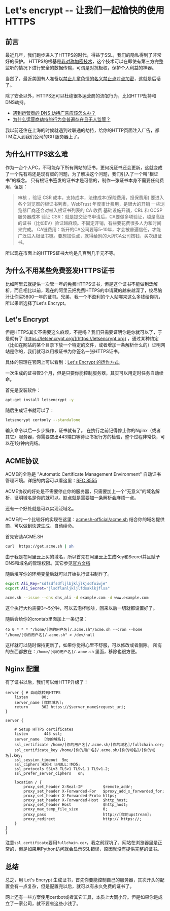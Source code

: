 # Let's encrypt -- 让我们一起愉快的使用HTTPS

## 前言

最近几年，我们跑步进入了HTTPS的时代，得益于SSL，我们的隐私得到了非常好的保护。 HTTPS的根基是[非对称加密技术](https://www.liaoxuefeng.com/wiki/1252599548343744/1304227873816610)，这个技术可以在即使有第三方完整监听的情况下进行安全的数据传输，可谓是对抗极权，保护个人利益的神器。

当然了，最近美国有人准备[以禁止儿童色情的名义禁止点对点加密](https://www.theguardian.com/technology/2020/mar/06/us-internet-bill-seen-as-opening-shot-against-end-to-end-encryption)，这就是后话了。

除了安全以外，HTTPS还可以杜绝很多运营商的流氓行为，比如HTTP劫持和DNS劫持。

* [遇到运营商的 DNS 劫持广告应该怎么办？](https://www.zhihu.com/question/20418863)
* [为什么运营商劫持的行为会普遍存在且无人监管？](https://www.zhihu.com/question/29340133)

我以前还住在上海的时候就遇到过联通的劫持，给你的HTTP页面注入广告，都TM注入到我们公司的GIT服务器上了。

## 为什么HTTPS这么难

作为一台个人PC，不可能存下所有网站的证书，更何况证书还会更新，这就变成了一个先有鸡还是现有蛋的问题，为了解决这个问题，我们引入了一个叫“根证书”的概念。 只有根证书签发的证书才是可信的，制作一张证书本身不需要任何费用，但是：

> 审核 ，验证 CSR 成本，支持成本，法律成本(保险费用，担保费用) 要进入各个浏览器的根证书列表，WebTrust 年度审计费用，是很大的开销 一些浏览器厂商还会对植入根证书列表的 CA 收费 基础设施开销，CRL 和 OCSP 服务器成本 验证 CSR：就是提交证书申请后，CA要做多项验证，越是高级的证书（比如EV）验证越麻烦。不固定开销，有些要花费很多人力和时间来完成。 CA链费用：新开的CA公司要等5-10年，才会被普遍信任，才能广泛进入根证书链。要想加快点，就得给别的大牌CA公司掏钱，买次级证书。

所以现在市面上的HTTPS证书大约是几百到几千元不等。

## 为什么不用某些免费签发HTTPS证书

比如阿里云就提供一次管一年的免费HTTPS证书，但是这个证书不能做到泛解析，而且相比以前，现在的阿里云把免费HTTPS的申请藏的越来越深了，绞尽脑汁让你买5800一年的证书。兄弟，我一个不盈利的个人站哪来这么多钱给你坑，所以果断选择了Let's Encrypt。

## Let's Encrypt

但是HTTPS其实不需要这么麻烦，不是吗？我们只需要证明你是你就可以了，于是就有了 [https://letsencrypt.org/](https://letsencrypt.org) ，通过某种约定（比如在网站的某个目录下放一个特定的文件，或者增加一条解析什么的）证明网站是你的，我们就可以用根证书为你签名一张HTTPS证书。

具体的原理在官网上可以看到：[Let's Encrypt 的运作方式](https://letsencrypt.org/zh-cn/how-it-works/)。

一次生成的证书管3个月，但是只要你能控制服务器，其实可以用定时任务自动续命。

首先是安装软件：

```bash
apt-get install letsencrypt -y
```

随后生成证书就可以了：

```bash
letsencrypt certonly --standalone
```

输入命令以后一步步操作，证书就有了。 在执行之前记得停止你的Nginx（或者其它）服务器，你需要空出443端口等待证书发行方的检验，整个过程非常快，可以在1分钟内完结。

## ACME协议

ACME的全称是 "Automatic Certificate Management Environment" 自动证书管理环境。详细的内容可以看这里：[RFC 8555](https://datatracker.ietf.org/doc/rfc8555/?include\_text=1)

ACME协议的好处是不需要停止你的服务器，只需要加上一个“无意义”的域名解析，证明域名是你的就可以。缺点就是需要加一条解析会麻烦一点。

还有一个好处就是可以实现泛域名。

ACME的一个比较好的实现在这里：[acmesh-official/acme.sh](https://github.com/acmesh-official/acme.sh) 结合你的域名提供商，可以做到快速生成，自动续命。

首先安装ACME.SH

```bash
curl  https://get.acme.sh | sh
```

由于我是在阿里云上买的域名，所以首先在阿里云上生成Key和Secret并且赋予DNS和域名的管理权限。其它参见[官方文档](https://github.com/acmesh-official/acme.sh/wiki/%E8%AF%B4%E6%98%8E)

随后填写你的环境变量后就可以开始执行证书制作了。

```bash
export Ali_Key="sdfsdfsdfljlbjkljlkjsdfoiwje"
export Ali_Secret="jlsdflanljkljlfdsaklkjflsa"

acme.sh --issue --dns dns_ali -d example.com -d www.example.com
```

这个执行大约需要3～5分钟，可以去泡杯咖啡，回来以后一切就都设置好了。

随后会给你的crontab里面加上一条记录：

```
45 0 * * * "/home/[你的用户名]/.acme.sh"/acme.sh --cron --home "/home/[你的用户名]/.acme.sh" > /dev/null
```

这样就可以随时保持更新了，如果你觉得心里不舒服，可以修改或者删除。 所有的东西都放在：`/home/[你的用户名]/.acme.sh` 里面，移除也很方便。

## Nginx 配置

有了证书以后，我们可以给HTTP升级了！

```
server { # 自动跳转到HTTPS
    listen      80;
    server_name [你的域名];
    return      302 https://$server_name$request_uri;
}

server {

    # Setup HTTPS certificates
    listen       443 ssl;
    server_name  [你的域名];
    ssl_certificate /home/[你的用户名]/.acme.sh/[你的域名]/fullchain.cer;
    ssl_certificate_key /home/[你的用户名]/.acme.sh/[你的域名]/[你的域名].key;
    ssl_session_timeout  5m;
    ssl_ciphers HIGH:!aNULL:!MD5;
    ssl_protocols SSLv3 TLSv1 TLSv1.1 TLSv1.2;
    ssl_prefer_server_ciphers   on;

    location / {
        proxy_set_header X-Real-IP         $remote_addr;
        proxy_set_header X-Forwarded-For   $proxy_add_x_forwarded_for;
        proxy_set_header X-Forwarded-Proto https;
        proxy_set_header X-Forwarded-Host  $http_host;
        proxy_set_header Host              $http_host;
        proxy_max_temp_file_size           0;
        proxy_pass                         http://[你的upstream];
        proxy_redirect                     http:// https://;
    }
}
}
```

注意`ssl_certificate`要用`fullchain.cer`，我之前踩坑了，网站在浏览器里是正常的，但是如果用Python访问就会显示SSL错误，原因就没有提供完整的证书。

## 总结

总之，用 Let's Encrypt 生成证书，首先你要能控制自己的服务器，其次开头的配置会有一点复杂，但是配置完以后，就可以有永久免费的证书了。

网上还有一些方案使用certbot或者其它工具，本质上大同小异。但是如果你是成立了一家公司，就不要省这些小钱了。
